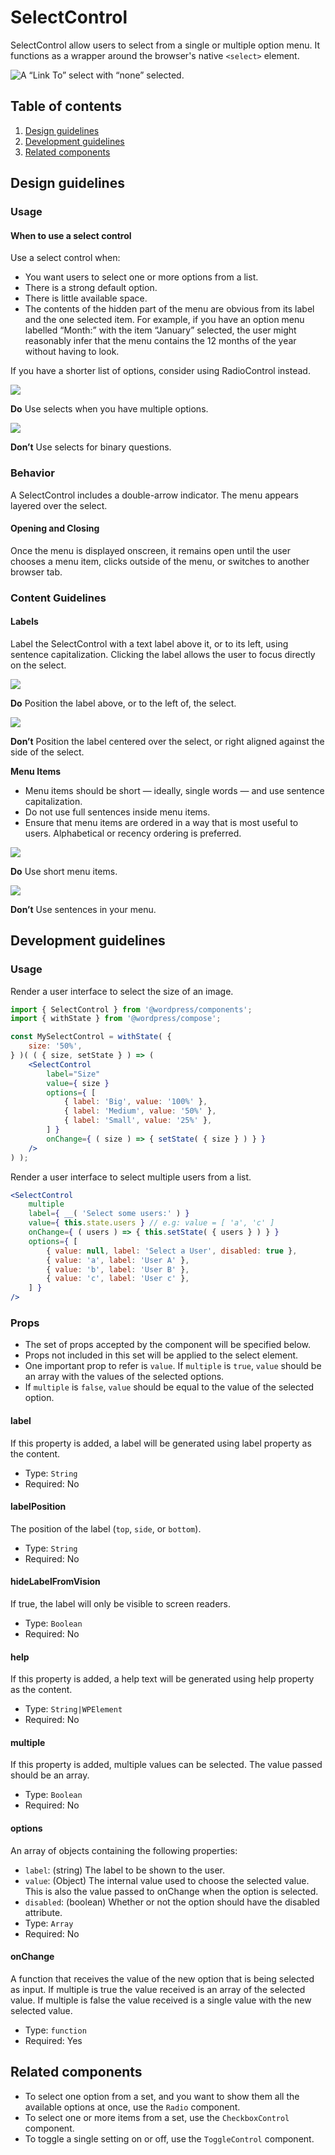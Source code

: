 # SelectControl

SelectControl allow users to select from a single or multiple option menu. It functions as a wrapper around the browser's native `<select>` element.

![A “Link To” select with “none” selected.](https://wordpress.org/gutenberg/files/2018/12/select.png)

## Table of contents

1. [Design guidelines](#design-guidelines)
2. [Development guidelines](#development-guidelines)
3. [Related components](#related-components)

## Design guidelines

### Usage

#### When to use a select control

Use a select control when:

- You want users to select one or more options from a list.
- There is a strong default option.
- There is little available space.
- The contents of the hidden part of the menu are obvious from its label and the one selected item. For example, if you have an option menu labelled “Month:” with the item “January” selected, the user might reasonably infer that the menu contains the 12 months of the year without having to look.

If you have a shorter list of options, consider using RadioControl instead.

![](https://wordpress.org/gutenberg/files/2018/12/select-do-multiple.png)

**Do**
Use selects when you have multiple options.

![](https://wordpress.org/gutenberg/files/2018/12/select-dont-binary.png)

**Don’t**
Use selects for binary questions.

### Behavior

A SelectControl includes a double-arrow indicator. The menu appears layered over the select.

#### Opening and Closing

Once the menu is displayed onscreen, it remains open until the user chooses a menu item, clicks outside of the menu, or switches to another browser tab.

### Content Guidelines

#### Labels

Label the SelectControl with a text label above it, or to its left, using sentence capitalization. Clicking the label allows the user to focus directly on the select.

![](https://wordpress.org/gutenberg/files/2018/12/select-do-position.png)

**Do**
Position the label above, or to the left of, the select.

![](https://wordpress.org/gutenberg/files/2018/12/select-dont-position.png)

**Don’t**
Position the label centered over the select, or right aligned against the side of the select.

**Menu Items**

- Menu items should be short — ideally, single words — and use sentence capitalization.
- Do not use full sentences inside menu items.
- Ensure that menu items are ordered in a way that is most useful to users. Alphabetical or recency ordering is preferred.

![](https://wordpress.org/gutenberg/files/2018/12/select-do-options.png)

**Do**
Use short menu items.

![](https://wordpress.org/gutenberg/files/2018/12/select-dont-options.png)

**Don’t**
Use sentences in your menu.

## Development guidelines

### Usage

Render a user interface to select the size of an image.

```jsx
import { SelectControl } from '@wordpress/components';
import { withState } from '@wordpress/compose';

const MySelectControl = withState( {
    size: '50%',
} )( ( { size, setState } ) => (
    <SelectControl
        label="Size"
        value={ size }
        options={ [
            { label: 'Big', value: '100%' },
            { label: 'Medium', value: '50%' },
            { label: 'Small', value: '25%' },
        ] }
        onChange={ ( size ) => { setState( { size } ) } }
    />
) );
```

Render a user interface to select multiple users from a list.

```jsx
<SelectControl
    multiple
    label={ __( 'Select some users:' ) }
    value={ this.state.users } // e.g: value = [ 'a', 'c' ]
    onChange={ ( users ) => { this.setState( { users } ) } }
    options={ [
        { value: null, label: 'Select a User', disabled: true },
        { value: 'a', label: 'User A' },
        { value: 'b', label: 'User B' },
        { value: 'c', label: 'User c' },
    ] }
/>
```

### Props

- The set of props accepted by the component will be specified below.
- Props not included in this set will be applied to the select element.
- One important prop to refer is `value`. If `multiple` is `true`, `value` should be an array with the values of the selected options.
- If `multiple` is `false`, `value` should be equal to the value of the selected option.

#### label

If this property is added, a label will be generated using label property as the content.
- Type: `String`
- Required: No

#### labelPosition

The position of the label (`top`, `side`, or `bottom`).
- Type: `String`
- Required: No

#### hideLabelFromVision

If true, the label will only be visible to screen readers.
- Type: `Boolean`
- Required: No

#### help

If this property is added, a help text will be generated using help property as the content.
- Type: `String|WPElement`
- Required: No

#### multiple

If this property is added, multiple values can be selected. The value passed should be an array.
- Type: `Boolean`
- Required: No

#### options

An array of objects containing the following properties:
- `label`: (string) The label to be shown to the user.
- `value`: (Object) The internal value used to choose the selected value. This is also the value passed to onChange when the option is selected.
- `disabled`: (boolean) Whether or not the option should have the disabled attribute.
- Type: `Array`
- Required: No

#### onChange

A function that receives the value of the new option that is being selected as input.
If multiple is true the value received is an array of the selected value.
If multiple is false the value received is a single value with the new selected value.
- Type: `function`
- Required: Yes

## Related components

- To select one option from a set, and you want to show them all the available options at once, use the `Radio` component.
- To select one or more items from a set, use the `CheckboxControl` component.
- To toggle a single setting on or off, use the `ToggleControl` component.
